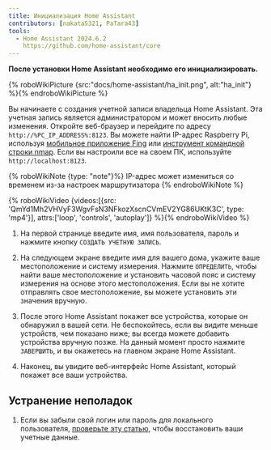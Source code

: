 ```yaml
---
title: Инициализация Home Assistant
contributors: [nakata5321, PaTara43]
tools:
  - Home Assistant 2024.6.2
    https://github.com/home-assistant/core
---
```


**После установки Home Assistant необходимо его инициализировать.**

{% roboWikiPicture {src:"docs/home-assistant/ha_init.png", alt:"ha_init"} %}{% endroboWikiPicture %}

Вы начинаете с создания учетной записи владельца Home Assistant. Эта учетная запись является администратором и может вносить любые изменения.
Откройте веб-браузер и перейдите по адресу `http://%PC_IP_ADDRESS%:8123`. Вы можете найти IP-адрес Raspberry Pi, используя [мобильное приложение Fing](https://www.fing.com/products) или [инструмент командной строки nmap](https://vitux.com/find-devices-connected-to-your-network-with-nmap/).
Если вы настроили все на своем ПК, используйте `http://localhost:8123`.

{% roboWikiNote {type: "note"}%} IP-адрес может измениться со временем из-за настроек маршрутизатора {% endroboWikiNote %}

{% roboWikiVideo {videos:[{src: 'QmYd1Mh2VHVyF3WgvFsN3NFkozXscnCVmEV2YG86UKtK3C', type: 'mp4'}], attrs:['loop', 'controls', 'autoplay']} %}{% endroboWikiVideo %}

1. На первой странице введите имя, имя пользователя, пароль и нажмите кнопку `СОЗДАТЬ УЧЕТНУЮ ЗАПИСЬ`.

2. На следующем экране введите имя для вашего дома, укажите ваше местоположение и систему измерения. Нажмите `ОПРЕДЕЛИТЬ`, чтобы найти ваше местоположение и установить часовой пояс и систему измерения на основе этого местоположения. Если вы не хотите отправлять свое местоположение, вы можете установить эти значения вручную.

3. После этого Home Assistant покажет все устройства, которые он обнаружил в вашей сети. Не беспокойтесь, если вы видите меньше устройств, чем показано ниже; вы всегда можете добавить устройства вручную позже. На данный момент просто нажмите `ЗАВЕРШИТЬ`, и вы окажетесь на главном экране Home Assistant.

4. Наконец, вы увидите веб-интерфейс Home Assistant, который покажет все ваши устройства.


## Устранение неполадок

1. Если вы забыли свой логин или пароль для локального пользователя, [проверьте эту статью](https://www.home-assistant.io/docs/locked_out/), чтобы восстановить ваши учетные данные.
